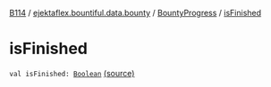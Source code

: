 [B114](../../index.md) / [ejektaflex.bountiful.data.bounty](../index.md) / [BountyProgress](index.md) / [isFinished](./is-finished.md)

# isFinished

`val isFinished: `[`Boolean`](https://kotlinlang.org/api/latest/jvm/stdlib/kotlin/-boolean/index.html) [(source)](https://github.com/ejektaflex/Bountiful/tree/develop/src/main/kotlin/ejektaflex/bountiful/data/bounty/BountyProgress.kt#L7)